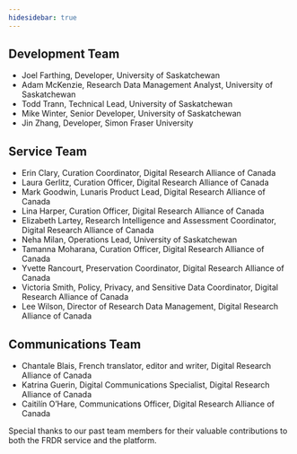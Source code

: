 ```yaml
---
hidesidebar: true
---
```

## Development Team

* Joel Farthing, Developer, University of Saskatchewan
* Adam McKenzie, Research Data Management Analyst, University of Saskatchewan
* Todd Trann, Technical Lead, University of Saskatchewan
* Mike Winter, Senior Developer, University of Saskatchewan
* Jin Zhang, Developer, Simon Fraser University

## Service Team

* Erin Clary, Curation Coordinator, Digital Research Alliance of Canada
* Laura Gerlitz, Curation Officer, Digital Research Alliance of Canada
* Mark Goodwin, Lunaris Product Lead, Digital Research Alliance of Canada
* Lina Harper, Curation Officer, Digital Research Alliance of Canada
* Elizabeth Lartey, Research Intelligence and Assessment Coordinator, Digital Research Alliance of Canada
* Neha Milan, Operations Lead, University of Saskatchewan
* Tamanna Moharana, Curation Officer, Digital Research Alliance of Canada
* Yvette Rancourt, Preservation Coordinator, Digital Research Alliance of Canada
* Victoria Smith, Policy, Privacy, and Sensitive Data Coordinator, Digital Research Alliance of Canada
* Lee Wilson, Director of Research Data Management, Digital Research Alliance of Canada

## Communications Team

* Chantale Blais, French translator, editor and writer, Digital Research Alliance of Canada
* Katrina Guerin, Digital Communications Specialist, Digital Research Alliance of Canada
* Caitilín O’Hare, Communications Officer, Digital Research Alliance of Canada

Special thanks to our past team members for their valuable contributions to both the FRDR service and the platform. 